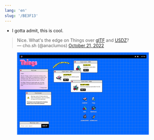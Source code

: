 ```yaml
---
lang: 'en'
slug: '/BE3F13'
---
```


- I gotta admit, this is cool.

> Nice. What's the edge on Things over [glTF](./../.././docs/pages/glTF.md) and [USDZ](./../.././docs/pages/USDZ.md)?<br/>
> — cho.sh (@anaclumos) <a href="https://twitter.com/anaclumos/status/1583597674342686720?ref_src=twsrc%5Etfw">October 21, 2022</a>


<figure>

![D765C4.png](./../.././docs/assets/D765C4.png)


</figure>

<head>
  <html lang="en-US"/>
</head>
